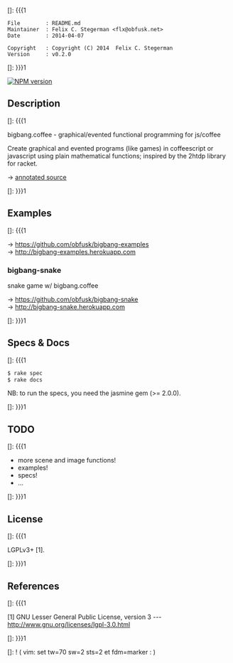 []: {{{1

    File        : README.md
    Maintainer  : Felix C. Stegerman <flx@obfusk.net>
    Date        : 2014-04-07

    Copyright   : Copyright (C) 2014  Felix C. Stegerman
    Version     : v0.2.0

[]: }}}1

[![NPM version](https://badge.fury.io/js/bigbang.svg)](https://badge.fury.io/js/bigbang)

## Description
[]: {{{1

  bigbang.coffee - graphical/evented functional programming for
  js/coffee

  Create graphical and evented programs (like games) in coffeescript
  or javascript using plain mathematical functions; inspired by the
  2htdp library for racket.

  &rarr; [annotated source](http://obfusk.github.io/bigbang.coffee)

[]: }}}1

## Examples
[]: {{{1

  &rarr; https://github.com/obfusk/bigbang-examples
  <br/>
  &rarr; http://bigbang-examples.herokuapp.com

### bigbang-snake

  snake game w/ bigbang.coffee

  &rarr; https://github.com/obfusk/bigbang-snake
  <br/>
  &rarr; http://bigbang-snake.herokuapp.com

[]: }}}1

## Specs & Docs
[]: {{{1

```bash
$ rake spec
$ rake docs
```

  NB: to run the specs, you need the jasmine gem (>= 2.0.0).

[]: }}}1

## TODO
[]: {{{1

  * more scene and image functions!
  * examples!
  * specs!
  * ...

[]: }}}1

## License
[]: {{{1

  LGPLv3+ [1].

[]: }}}1

## References
[]: {{{1

  [1] GNU Lesser General Public License, version 3
  --- http://www.gnu.org/licenses/lgpl-3.0.html

[]: }}}1

[]: ! ( vim: set tw=70 sw=2 sts=2 et fdm=marker : )
